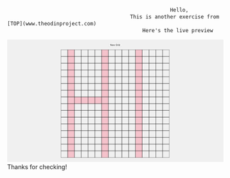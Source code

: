                                                          Hello,  
                                            This is another exercise from [TOP](www.theodinproject.com)
                                                Here's the live preview  
![Live Preview](live-preview.png)  
                                                  Thanks for checking!  
                                                  
